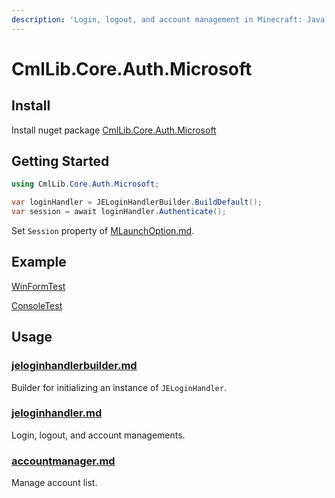 ```yaml
---
description: 'Login, logout, and account management in Minecraft: Java Edition'
---
```


# CmlLib.Core.Auth.Microsoft

## Install

Install nuget package [CmlLib.Core.Auth.Microsoft](https://www.nuget.org/packages/CmlLib.Core.Auth.Microsoft)

## Getting Started

```csharp
using CmlLib.Core.Auth.Microsoft;

var loginHandler = JELoginHandlerBuilder.BuildDefault();
var session = await loginHandler.Authenticate();
```

Set `Session` property of [MLaunchOption.md](../../cmllib.core/getting-started/MLaunchOption.md "mention").

## Example

[WinFormTest](https://github.com/CmlLib/CmlLib.Core.Auth.Microsoft/blob/dev/examples/WinFormTest)

[ConsoleTest](https://github.com/CmlLib/CmlLib.Core.Auth.Microsoft/blob/dev/examples/ConsoleTest/Program.cs)

## Usage

### [jeloginhandlerbuilder.md](jeloginhandlerbuilder.md "mention")

Builder for initializing an instance of `JELoginHandler`.

### [jeloginhandler.md](jeloginhandler.md "mention")

Login, logout, and account managements.

### [accountmanager.md](../xboxauthnet.game/accountmanager.md "mention")

Manage account list.

